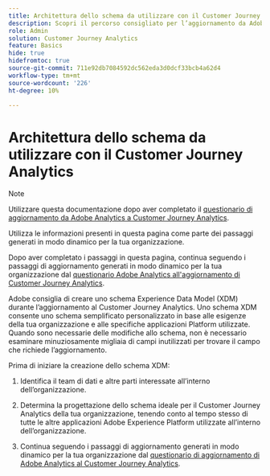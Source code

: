 ```yaml
---
title: Architettura dello schema da utilizzare con il Customer Journey Analytics
description: Scopri il percorso consigliato per l’aggiornamento da Adobe Analytics a Customer Journey Analytics
role: Admin
solution: Customer Journey Analytics
feature: Basics
hide: true
hidefromtoc: true
source-git-commit: 711e92db7084592dc562eda3d0dcf33bcb4a62d4
workflow-type: tm+mt
source-wordcount: '226'
ht-degree: 10%

---
```


# Architettura dello schema da utilizzare con il Customer Journey Analytics

>[!NOTE]
>
>Utilizzare questa documentazione dopo aver completato il [questionario di aggiornamento da Adobe Analytics a Customer Journey Analytics](https://gigazelle.github.io/cja-ttv/).
> 
>Utilizza le informazioni presenti in questa pagina come parte dei passaggi generati in modo dinamico per la tua organizzazione.
>
>Dopo aver completato i passaggi in questa pagina, continua seguendo i passaggi di aggiornamento generati in modo dinamico per la tua organizzazione dal [questionario Adobe Analytics all&#39;aggiornamento di Customer Journey Analytics](https://gigazelle.github.io/cja-ttv/).

Adobe consiglia di creare uno schema Experience Data Model (XDM) durante l’aggiornamento al Customer Journey Analytics. Uno schema XDM consente uno schema semplificato personalizzato in base alle esigenze della tua organizzazione e alle specifiche applicazioni Platform utilizzate. Quando sono necessarie delle modifiche allo schema, non è necessario esaminare minuziosamente migliaia di campi inutilizzati per trovare il campo che richiede l’aggiornamento.

Prima di iniziare la creazione dello schema XDM:

1. Identifica il team di dati e altre parti interessate all’interno dell’organizzazione.

1. Determina la progettazione dello schema ideale per il Customer Journey Analytics della tua organizzazione, tenendo conto al tempo stesso di tutte le altre applicazioni Adobe Experience Platform utilizzate all’interno dell’organizzazione.

1. Continua seguendo i passaggi di aggiornamento generati in modo dinamico per la tua organizzazione dal [questionario di aggiornamento di Adobe Analytics al Customer Journey Analytics](https://gigazelle.github.io/cja-ttv/).

